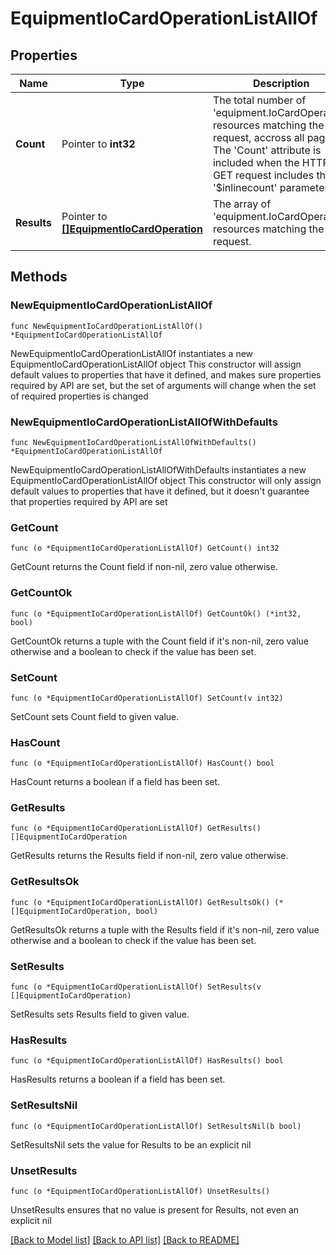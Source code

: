 # EquipmentIoCardOperationListAllOf

## Properties

Name | Type | Description | Notes
------------ | ------------- | ------------- | -------------
**Count** | Pointer to **int32** | The total number of &#39;equipment.IoCardOperation&#39; resources matching the request, accross all pages. The &#39;Count&#39; attribute is included when the HTTP GET request includes the &#39;$inlinecount&#39; parameter. | [optional] 
**Results** | Pointer to [**[]EquipmentIoCardOperation**](equipment.IoCardOperation.md) | The array of &#39;equipment.IoCardOperation&#39; resources matching the request. | [optional] 

## Methods

### NewEquipmentIoCardOperationListAllOf

`func NewEquipmentIoCardOperationListAllOf() *EquipmentIoCardOperationListAllOf`

NewEquipmentIoCardOperationListAllOf instantiates a new EquipmentIoCardOperationListAllOf object
This constructor will assign default values to properties that have it defined,
and makes sure properties required by API are set, but the set of arguments
will change when the set of required properties is changed

### NewEquipmentIoCardOperationListAllOfWithDefaults

`func NewEquipmentIoCardOperationListAllOfWithDefaults() *EquipmentIoCardOperationListAllOf`

NewEquipmentIoCardOperationListAllOfWithDefaults instantiates a new EquipmentIoCardOperationListAllOf object
This constructor will only assign default values to properties that have it defined,
but it doesn't guarantee that properties required by API are set

### GetCount

`func (o *EquipmentIoCardOperationListAllOf) GetCount() int32`

GetCount returns the Count field if non-nil, zero value otherwise.

### GetCountOk

`func (o *EquipmentIoCardOperationListAllOf) GetCountOk() (*int32, bool)`

GetCountOk returns a tuple with the Count field if it's non-nil, zero value otherwise
and a boolean to check if the value has been set.

### SetCount

`func (o *EquipmentIoCardOperationListAllOf) SetCount(v int32)`

SetCount sets Count field to given value.

### HasCount

`func (o *EquipmentIoCardOperationListAllOf) HasCount() bool`

HasCount returns a boolean if a field has been set.

### GetResults

`func (o *EquipmentIoCardOperationListAllOf) GetResults() []EquipmentIoCardOperation`

GetResults returns the Results field if non-nil, zero value otherwise.

### GetResultsOk

`func (o *EquipmentIoCardOperationListAllOf) GetResultsOk() (*[]EquipmentIoCardOperation, bool)`

GetResultsOk returns a tuple with the Results field if it's non-nil, zero value otherwise
and a boolean to check if the value has been set.

### SetResults

`func (o *EquipmentIoCardOperationListAllOf) SetResults(v []EquipmentIoCardOperation)`

SetResults sets Results field to given value.

### HasResults

`func (o *EquipmentIoCardOperationListAllOf) HasResults() bool`

HasResults returns a boolean if a field has been set.

### SetResultsNil

`func (o *EquipmentIoCardOperationListAllOf) SetResultsNil(b bool)`

 SetResultsNil sets the value for Results to be an explicit nil

### UnsetResults
`func (o *EquipmentIoCardOperationListAllOf) UnsetResults()`

UnsetResults ensures that no value is present for Results, not even an explicit nil

[[Back to Model list]](../README.md#documentation-for-models) [[Back to API list]](../README.md#documentation-for-api-endpoints) [[Back to README]](../README.md)


